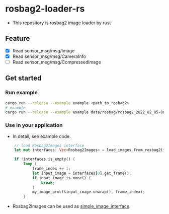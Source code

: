 # rosbag2-loader-rs

- This repository is rosbag2 image loader by rust

## Feature

- [x] Read sensor_msg/msg/Image
- [x] Read sensor_msg/msg/CameraInfo
- [ ] Read sensor_msg/msg/CompressedImage

## Get started

### Run example

```sh
cargo run --release --example example <path_to_rosbag2>
# example
cargo run --release --example example data/rosbag/rosbag2_2022_02_05-00_54_33/rosbag2_2022_02_05-00_54_33_0.db3
```

### Use in your application

- In detail, see example code.

```rust
    // load Rosbag2Images interface
    let mut interfaces: Vec<Rosbag2Images> = load_images_from_rosbag2(file_name).unwrap();

    if !interfaces.is_empty() {
        loop {
            frame_index += 1;
            let input_image = interfaces[0].get_frame();
            if input_image.is_none() {
                break;
            }
            my_image_proc(&input_image.unwrap(), frame_index);
        }
```

- Rosbag2Images can be used as [simple_image_interface](https://github.com/scepter914/simple-image-interface-rs).
